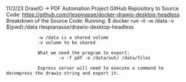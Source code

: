 11/2/23 
	DrawIO -> PDF Automation Project
	GitHub Repository to Source Code:
		https://github.com/rlespinasse/docker-drawio-desktop-headless
	Breakdown of the Source Code:
		Running: 
			$ docker run -it -w /data -v $(pwd):/data rlespianasse/drawio-desktop-headless

				-w /data is a shared volume
				-v volume to be shared
			
				What we need the program to export:
						-x -f pdf -o /data/out/ /data/files

				Express server will need to execute a command to decompress the drawio string and export it.	

